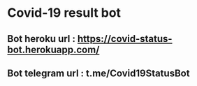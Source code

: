 # Covid-19 result bot 


## Bot heroku url : https://covid-status-bot.herokuapp.com/

## Bot telegram url : t.me/Covid19StatusBot
